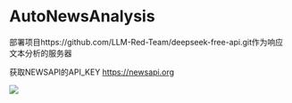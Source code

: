 # AutoNewsAnalysis

部署项目https://github.com/LLM-Red-Team/deepseek-free-api.git作为响应文本分析的服务器

获取NEWSAPI的API_KEY https://newsapi.org

![](D:\AI_AUTO\AutoNewsAnalysis\note\newsapi.png)
